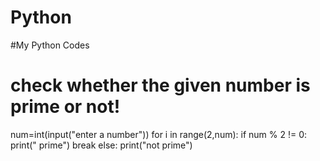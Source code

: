 # Python
#My Python Codes
# check whether the given number is prime or not!

num=int(input("enter a number"))
for i in range(2,num):
    if num % 2 != 0:
     print(" prime")
     break
else:
     print("not prime")





